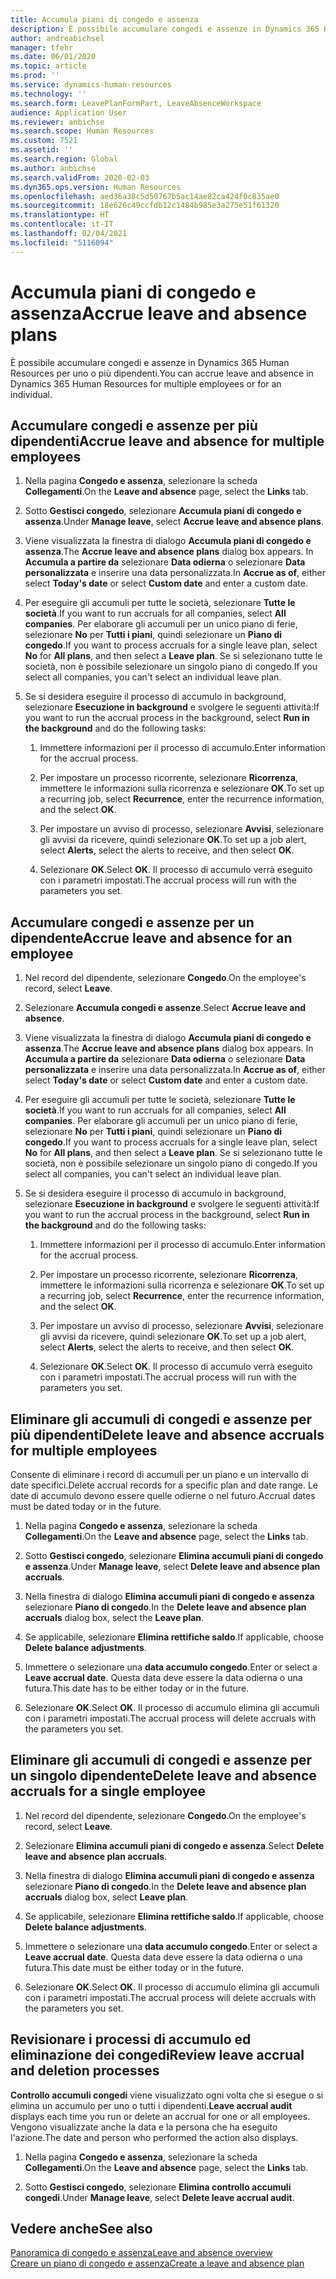 ```yaml
---
title: Accumula piani di congedo e assenza
description: È possibile accumulare congedi e assenze in Dynamics 365 Human Resources per uno o più dipendenti.
author: andreabichsel
manager: tfehr
ms.date: 06/01/2020
ms.topic: article
ms.prod: ''
ms.service: dynamics-human-resources
ms.technology: ''
ms.search.form: LeavePlanFormPart, LeaveAbsenceWorkspace
audience: Application User
ms.reviewer: anbichse
ms.search.scope: Human Resources
ms.custom: 7521
ms.assetid: ''
ms.search.region: Global
ms.author: anbichse
ms.search.validFrom: 2020-02-03
ms.dyn365.ops.version: Human Resources
ms.openlocfilehash: aed36a38c5d50767b5ac14ae82ca424f0c835ae0
ms.sourcegitcommit: 18e626c49ccfdb12c1484b985e3a275e51f61320
ms.translationtype: HT
ms.contentlocale: it-IT
ms.lasthandoff: 02/04/2021
ms.locfileid: "5116094"
---
```

# <a name="accrue-leave-and-absence-plans"></a><span data-ttu-id="4c121-103">Accumula piani di congedo e assenza</span><span class="sxs-lookup"><span data-stu-id="4c121-103">Accrue leave and absence plans</span></span>

<span data-ttu-id="4c121-104">È possibile accumulare congedi e assenze in Dynamics 365 Human Resources per uno o più dipendenti.</span><span class="sxs-lookup"><span data-stu-id="4c121-104">You can accrue leave and absence in Dynamics 365 Human Resources for multiple employees or for an individual.</span></span>

## <a name="accrue-leave-and-absence-for-multiple-employees"></a><span data-ttu-id="4c121-105">Accumulare congedi e assenze per più dipendenti</span><span class="sxs-lookup"><span data-stu-id="4c121-105">Accrue leave and absence for multiple employees</span></span>

1. <span data-ttu-id="4c121-106">Nella pagina **Congedo e assenza**, selezionare la scheda **Collegamenti**.</span><span class="sxs-lookup"><span data-stu-id="4c121-106">On the **Leave and absence** page, select the **Links** tab.</span></span>

2. <span data-ttu-id="4c121-107">Sotto **Gestisci congedo**, selezionare **Accumula piani di congedo e assenza**.</span><span class="sxs-lookup"><span data-stu-id="4c121-107">Under **Manage leave**, select **Accrue leave and absence plans**.</span></span>

3. <span data-ttu-id="4c121-108">Viene visualizzata la finestra di dialogo **Accumula piani di congedo e assenza**.</span><span class="sxs-lookup"><span data-stu-id="4c121-108">The **Accrue leave and absence plans** dialog box appears.</span></span> <span data-ttu-id="4c121-109">In **Accumula a partire da** selezionare **Data odierna** o selezionare **Data personalizzata** e inserire una data personalizzata.</span><span class="sxs-lookup"><span data-stu-id="4c121-109">In **Accrue as of**, either select **Today's date** or select **Custom date** and enter a custom date.</span></span>

4. <span data-ttu-id="4c121-110">Per eseguire gli accumuli per tutte le società, selezionare **Tutte le società**.</span><span class="sxs-lookup"><span data-stu-id="4c121-110">If you want to run accruals for all companies, select **All companies**.</span></span> <span data-ttu-id="4c121-111">Per elaborare gli accumuli per un unico piano di ferie, selezionare **No** per **Tutti i piani**, quindi selezionare un **Piano di congedo**.</span><span class="sxs-lookup"><span data-stu-id="4c121-111">If you want to process accruals for a single leave plan, select **No** for **All plans**, and then select a **Leave plan**.</span></span> <span data-ttu-id="4c121-112">Se si selezionano tutte le società, non è possibile selezionare un singolo piano di congedo.</span><span class="sxs-lookup"><span data-stu-id="4c121-112">If you select all companies, you can't select an individual leave plan.</span></span> 

5. <span data-ttu-id="4c121-113">Se si desidera eseguire il processo di accumulo in background, selezionare **Esecuzione in background** e svolgere le seguenti attività:</span><span class="sxs-lookup"><span data-stu-id="4c121-113">If you want to run the accrual process in the background, select **Run in the background** and do the following tasks:</span></span>

   1. <span data-ttu-id="4c121-114">Immettere informazioni per il processo di accumulo.</span><span class="sxs-lookup"><span data-stu-id="4c121-114">Enter information for the accrual process.</span></span>

   2. <span data-ttu-id="4c121-115">Per impostare un processo ricorrente, selezionare **Ricorrenza**, immettere le informazioni sulla ricorrenza e selezionare **OK**.</span><span class="sxs-lookup"><span data-stu-id="4c121-115">To set up a recurring job, select **Recurrence**, enter the recurrence information, and the select **OK**.</span></span>

   3. <span data-ttu-id="4c121-116">Per impostare un avviso di processo, selezionare **Avvisi**, selezionare gli avvisi da ricevere, quindi selezionare **OK**.</span><span class="sxs-lookup"><span data-stu-id="4c121-116">To set up a job alert, select **Alerts**, select the alerts to receive, and then select **OK**.</span></span>

   4. <span data-ttu-id="4c121-117">Selezionare **OK**.</span><span class="sxs-lookup"><span data-stu-id="4c121-117">Select **OK**.</span></span> <span data-ttu-id="4c121-118">Il processo di accumulo verrà eseguito con i parametri impostati.</span><span class="sxs-lookup"><span data-stu-id="4c121-118">The accrual process will run with the parameters you set.</span></span>

## <a name="accrue-leave-and-absence-for-an-employee"></a><span data-ttu-id="4c121-119">Accumulare congedi e assenze per un dipendente</span><span class="sxs-lookup"><span data-stu-id="4c121-119">Accrue leave and absence for an employee</span></span>

1. <span data-ttu-id="4c121-120">Nel record del dipendente, selezionare **Congedo**.</span><span class="sxs-lookup"><span data-stu-id="4c121-120">On the employee's record, select **Leave**.</span></span>

2. <span data-ttu-id="4c121-121">Selezionare **Accumula congedi e assenze**.</span><span class="sxs-lookup"><span data-stu-id="4c121-121">Select **Accrue leave and absence**.</span></span>

3. <span data-ttu-id="4c121-122">Viene visualizzata la finestra di dialogo **Accumula piani di congedo e assenza**.</span><span class="sxs-lookup"><span data-stu-id="4c121-122">The **Accrue leave and absence plans** dialog box appears.</span></span> <span data-ttu-id="4c121-123">In **Accumula a partire da** selezionare **Data odierna** o selezionare **Data personalizzata** e inserire una data personalizzata.</span><span class="sxs-lookup"><span data-stu-id="4c121-123">In **Accrue as of**, either select **Today's date** or select **Custom date** and enter a custom date.</span></span>

4. <span data-ttu-id="4c121-124">Per eseguire gli accumuli per tutte le società, selezionare **Tutte le società**.</span><span class="sxs-lookup"><span data-stu-id="4c121-124">If you want to run accruals for all companies, select **All companies**.</span></span> <span data-ttu-id="4c121-125">Per elaborare gli accumuli per un unico piano di ferie, selezionare **No** per **Tutti i piani**, quindi selezionare un **Piano di congedo**.</span><span class="sxs-lookup"><span data-stu-id="4c121-125">If you want to process accruals for a single leave plan, select **No** for **All plans**, and then select a **Leave plan**.</span></span> <span data-ttu-id="4c121-126">Se si selezionano tutte le società, non è possibile selezionare un singolo piano di congedo.</span><span class="sxs-lookup"><span data-stu-id="4c121-126">If you select all companies, you can't select an individual leave plan.</span></span> 

5. <span data-ttu-id="4c121-127">Se si desidera eseguire il processo di accumulo in background, selezionare **Esecuzione in background** e svolgere le seguenti attività:</span><span class="sxs-lookup"><span data-stu-id="4c121-127">If you want to run the accrual process in the background, select **Run in the background** and do the following tasks:</span></span>

   1. <span data-ttu-id="4c121-128">Immettere informazioni per il processo di accumulo.</span><span class="sxs-lookup"><span data-stu-id="4c121-128">Enter information for the accrual process.</span></span>

   2. <span data-ttu-id="4c121-129">Per impostare un processo ricorrente, selezionare **Ricorrenza**, immettere le informazioni sulla ricorrenza e selezionare **OK**.</span><span class="sxs-lookup"><span data-stu-id="4c121-129">To set up a recurring job, select **Recurrence**, enter the recurrence information, and the select **OK**.</span></span>

   3. <span data-ttu-id="4c121-130">Per impostare un avviso di processo, selezionare **Avvisi**, selezionare gli avvisi da ricevere, quindi selezionare **OK**.</span><span class="sxs-lookup"><span data-stu-id="4c121-130">To set up a job alert, select **Alerts**, select the alerts to receive, and then select **OK**.</span></span>

   4. <span data-ttu-id="4c121-131">Selezionare **OK**.</span><span class="sxs-lookup"><span data-stu-id="4c121-131">Select **OK**.</span></span> <span data-ttu-id="4c121-132">Il processo di accumulo verrà eseguito con i parametri impostati.</span><span class="sxs-lookup"><span data-stu-id="4c121-132">The accrual process will run with the parameters you set.</span></span>

## <a name="delete-leave-and-absence-accruals-for-multiple-employees"></a><span data-ttu-id="4c121-133">Eliminare gli accumuli di congedi e assenze per più dipendenti</span><span class="sxs-lookup"><span data-stu-id="4c121-133">Delete leave and absence accruals for multiple employees</span></span>

<span data-ttu-id="4c121-134">Consente di eliminare i record di accumuli per un piano e un intervallo di date specifici.</span><span class="sxs-lookup"><span data-stu-id="4c121-134">Delete accrual records for a specific plan and date range.</span></span> <span data-ttu-id="4c121-135">Le date di accumulo devono essere quelle odierne o nel futuro.</span><span class="sxs-lookup"><span data-stu-id="4c121-135">Accrual dates must be dated today or in the future.</span></span>

1. <span data-ttu-id="4c121-136">Nella pagina **Congedo e assenza**, selezionare la scheda **Collegamenti**.</span><span class="sxs-lookup"><span data-stu-id="4c121-136">On the **Leave and absence** page, select the **Links** tab.</span></span>

2. <span data-ttu-id="4c121-137">Sotto **Gestisci congedo**, selezionare **Elimina accumuli piani di congedo e assenza**.</span><span class="sxs-lookup"><span data-stu-id="4c121-137">Under **Manage leave**, select **Delete leave and absence plan accruals**.</span></span>

3. <span data-ttu-id="4c121-138">Nella finestra di dialogo **Elimina accumuli piani di congedo e assenza** selezionare **Piano di congedo**.</span><span class="sxs-lookup"><span data-stu-id="4c121-138">In the **Delete leave and absence plan accruals** dialog box, select the **Leave plan**.</span></span> 

4. <span data-ttu-id="4c121-139">Se applicabile, selezionare **Elimina rettifiche saldo**.</span><span class="sxs-lookup"><span data-stu-id="4c121-139">If applicable, choose **Delete balance adjustments**.</span></span>

5. <span data-ttu-id="4c121-140">Immettere o selezionare una **data accumulo congedo**.</span><span class="sxs-lookup"><span data-stu-id="4c121-140">Enter or select a **Leave accrual date**.</span></span> <span data-ttu-id="4c121-141">Questa data deve essere la data odierna o una futura.</span><span class="sxs-lookup"><span data-stu-id="4c121-141">This date has to be either today or in the future.</span></span> 

6. <span data-ttu-id="4c121-142">Selezionare **OK**.</span><span class="sxs-lookup"><span data-stu-id="4c121-142">Select **OK**.</span></span> <span data-ttu-id="4c121-143">Il processo di accumulo elimina gli accumuli con i parametri impostati.</span><span class="sxs-lookup"><span data-stu-id="4c121-143">The accrual process will delete accruals with the parameters you set.</span></span> 

## <a name="delete-leave-and-absence-accruals-for-a-single-employee"></a><span data-ttu-id="4c121-144">Eliminare gli accumuli di congedi e assenze per un singolo dipendente</span><span class="sxs-lookup"><span data-stu-id="4c121-144">Delete leave and absence accruals for a single employee</span></span>

1. <span data-ttu-id="4c121-145">Nel record del dipendente, selezionare **Congedo**.</span><span class="sxs-lookup"><span data-stu-id="4c121-145">On the employee's record, select **Leave**.</span></span>

2. <span data-ttu-id="4c121-146">Selezionare **Elimina accumuli piani di congedo e assenza**.</span><span class="sxs-lookup"><span data-stu-id="4c121-146">Select **Delete leave and absence plan accruals**.</span></span>

3. <span data-ttu-id="4c121-147">Nella finestra di dialogo **Elimina accumuli piani di congedo e assenza** selezionare **Piano di congedo**.</span><span class="sxs-lookup"><span data-stu-id="4c121-147">In the **Delete leave and absence plan accruals** dialog box, select **Leave plan**.</span></span> 

4. <span data-ttu-id="4c121-148">Se applicabile, selezionare **Elimina rettifiche saldo**.</span><span class="sxs-lookup"><span data-stu-id="4c121-148">If applicable, choose **Delete balance adjustments**.</span></span>

5. <span data-ttu-id="4c121-149">Immettere o selezionare una **data accumulo congedo**.</span><span class="sxs-lookup"><span data-stu-id="4c121-149">Enter or select a **Leave accrual date**.</span></span> <span data-ttu-id="4c121-150">Questa data deve essere la data odierna o una futura.</span><span class="sxs-lookup"><span data-stu-id="4c121-150">This date must be either today or in the future.</span></span> 

6. <span data-ttu-id="4c121-151">Selezionare **OK**.</span><span class="sxs-lookup"><span data-stu-id="4c121-151">Select **OK**.</span></span> <span data-ttu-id="4c121-152">Il processo di accumulo elimina gli accumuli con i parametri impostati.</span><span class="sxs-lookup"><span data-stu-id="4c121-152">The accrual process will delete accruals with the parameters you set.</span></span> 

## <a name="review-leave-accrual-and-deletion-processes"></a><span data-ttu-id="4c121-153">Revisionare i processi di accumulo ed eliminazione dei congedi</span><span class="sxs-lookup"><span data-stu-id="4c121-153">Review leave accrual and deletion processes</span></span>

<span data-ttu-id="4c121-154">**Controllo accumuli congedi** viene visualizzato ogni volta che si esegue o si elimina un accumulo per uno o tutti i dipendenti.</span><span class="sxs-lookup"><span data-stu-id="4c121-154">**Leave accrual audit** displays each time you run or delete an accrual for one or all employees.</span></span> <span data-ttu-id="4c121-155">Vengono visualizzate anche la data e la persona che ha eseguito l'azione.</span><span class="sxs-lookup"><span data-stu-id="4c121-155">The date and person who performed the action also displays.</span></span>

1. <span data-ttu-id="4c121-156">Nella pagina **Congedo e assenza**, selezionare la scheda **Collegamenti**.</span><span class="sxs-lookup"><span data-stu-id="4c121-156">On the **Leave and absence** page, select the **Links** tab.</span></span>

2. <span data-ttu-id="4c121-157">Sotto **Gestisci congedo**, selezionare **Elimina controllo accumuli congedi**.</span><span class="sxs-lookup"><span data-stu-id="4c121-157">Under **Manage leave**, select **Delete leave accrual audit**.</span></span>

## <a name="see-also"></a><span data-ttu-id="4c121-158">Vedere anche</span><span class="sxs-lookup"><span data-stu-id="4c121-158">See also</span></span>

[<span data-ttu-id="4c121-159">Panoramica di congedo e assenza</span><span class="sxs-lookup"><span data-stu-id="4c121-159">Leave and absence overview</span></span>](hr-leave-and-absence-overview.md)</br>
[<span data-ttu-id="4c121-160">Creare un piano di congedo e assenza</span><span class="sxs-lookup"><span data-stu-id="4c121-160">Create a leave and absence plan</span></span>](hr-leave-and-absence-plans.md)
